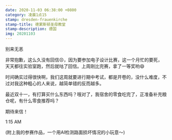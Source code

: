 ```yaml
---
date: 2020-11-03 06:38:00 +0800
category: 凌晨1点15
stamp: dresden-frauenkirche
stamp-title: 德累斯顿圣母教堂
stamp-description: 德国
img: 20201103
---
```


<p>
别来无恙

非常抱歉，这么久没有回信😣，因为要参加电子设计比赛，这一个月忙的要死，天天都往实验室跑，然后就咕了回信。上周刚比完赛，拿了一等奖哟😄

时间确实过得很快啊，我们这周就要进行期中考试，都是开卷的，没什么难度，不过对我这种粗心的人来说，越简单错的反而越多。

最近双十一，有打算买什么东西吗？哦对了，我宿舍的零食吃完了，正准备补充粮仓呢，有什么零食推荐吗？

期待来信！

1:15 AM

(附上我的参赛作品，一个用AI检测路面损坏情况的小玩意～)
</p>